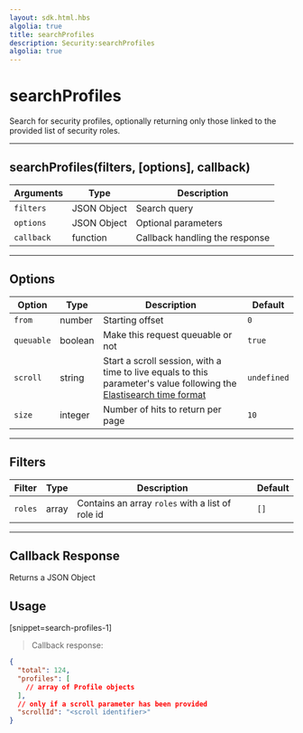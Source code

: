 ```yaml
---
layout: sdk.html.hbs
algolia: true
title: searchProfiles
description: Security:searchProfiles
algolia: true
---
```

  

# searchProfiles
Search for security profiles, optionally returning only those linked to the provided list of security roles.

---

## searchProfiles(filters, [options], callback)

| Arguments | Type | Description |
|---------------|---------|----------------------------------------|
| ``filters`` | JSON Object | Search query |
| ``options`` | JSON Object | Optional parameters |
| ``callback`` | function | Callback handling the response |

---

## Options

| Option | Type | Description | Default |
|---------------|---------|----------------------------------------|---------|
| ``from`` | number | Starting offset | ``0`` |
| ``queuable`` | boolean | Make this request queuable or not  | ``true`` |
| ``scroll`` | string | Start a scroll session, with a time to live equals to this parameter's value following the [Elastisearch time format](https://www.elastic.co/guide/en/elasticsearch/reference/5.0/common-options.html#time-units) | ``undefined`` |
| ``size`` | integer | Number of hits to return per page | ``10`` |

---

## Filters

| Filter | Type | Description | Default |
|---------------|---------|----------------------------------------|---------|
| ``roles`` | array | Contains an array `roles` with a list of role id | ``[]`` |

---

## Callback Response

Returns a JSON Object 

## Usage

[snippet=search-profiles-1]
> Callback response:

```json
{
  "total": 124,
  "profiles": [
    // array of Profile objects
  ],
  // only if a scroll parameter has been provided
  "scrollId": "<scroll identifier>"
}
```